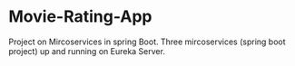 # Movie-Rating-App
Project on Mircoservices in spring Boot. Three mircoservices (spring boot project) up and running on Eureka Server.
